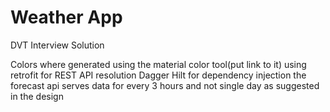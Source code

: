 # Weather App
 DVT Interview Solution

Colors where generated using the material color tool(put link to it)
using retrofit for REST API resolution
Dagger Hilt for dependency injection
the forecast api serves data for every 3 hours and not single day as suggested in the design

